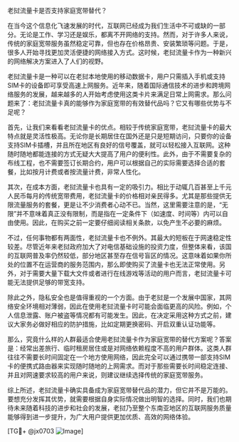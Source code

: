 老挝流量卡是否支持家庭宽带替代？

在当今这个信息化飞速发展的时代，互联网已经成为我们生活中不可或缺的一部分。无论是工作、学习还是娱乐，都离不开网络的支持。然而，对于许多人来说，传统的家庭宽带服务虽然稳定可靠，但也存在价格昂贵、安装繁琐等问题。于是，很多人开始寻找更加灵活便捷的网络接入方式。这时候，老挝流量卡作为一种新兴的网络解决方案进入了人们的视野。

老挝流量卡是一种可以在老挝本地使用的移动数据卡，用户只需插入手机或支持SIM卡的设备即可享受高速上网服务。近年来，随着国际通信技术的进步和跨境网络服务的发展，越来越多的人开始考虑使用这类卡片来满足日常上网需求。那么问题来了：老挝流量卡真的能够作为家庭宽带的有效替代品吗？它又有哪些优势与不足呢？

首先，让我们来看看老挝流量卡的优点。相较于传统家庭宽带，老挝流量卡的最大特点就是灵活性极高。无论你是长期居住在国外还是只是短期访问，只要你的设备支持SIM卡插槽，并且所在地区有良好的信号覆盖，就可以轻松接入互联网。这种随时随地都能连接的方式无疑大大提高了用户的便利性。此外，由于不需要复杂的布线工程，也不需要签订长期合约，用户可以根据自己的实际需要选择合适的套餐，比如按月计费或者按流量计费，非常人性化。

其次，在成本方面，老挝流量卡也具有一定的吸引力。相比于动辄几百甚至上千元人民币每月的传统宽带费用，老挝流量卡的价格相对亲民得多。尤其是那些提供无限流量服务的套餐，更是让不少消费者心动不已。当然，这里需要注意的是，“无限”并不意味着真正没有限制，而是指在一定条件下（如速度、时间等）内可以自由使用。因此，在购买之前一定要仔细阅读相关条款，以免产生不必要的麻烦。

不过，任何事物都有两面性，老挝流量卡也不例外。其最大的短板在于网速稳定性较差。尽管近年来老挝政府加大了对电信基础设施的投资力度，但整体来看，该国的互联网普及率仍然较低，部分地区甚至存在信号盲区的情况。这意味着如果你所处的位置不在运营商的服务范围内，那么即使购买了流量卡也无法正常使用。另外，对于需要大量下载大文件或者进行在线游戏等活动的用户而言，老挝流量卡可能无法提供足够的带宽支持。

除此之外，隐私安全也是值得重视的一个方面。由于老挝是一个发展中国家，其网络安全环境相对薄弱，因此在使用老挝流量卡时可能会面临更高的风险。例如，个人信息泄露、账户被盗等情况都有可能发生。因此，在决定采用这种方式之前，建议大家务必做好相应的防护措施，比如定期更换密码、开启双重认证功能等。

那么，究竟什么样的人群最适合使用老挝流量卡作为家庭宽带的替代方案呢？答案是：经常出差旅行、临时租房居住或是对网络依赖程度不高的用户群体。这类人群往往不需要长时间固定在一个地方使用网络，因此完全可以通过携带一部支持SIM卡的便携式路由器来实现随时随地的上网需求。而对于那些需要长时间稳定连接、并且对网速要求较高的用户来说，则建议继续选择传统的家庭宽带服务。

综上所述，老挝流量卡确实具备成为家庭宽带替代品的潜力，但它并不是万能的。要想充分发挥其优势，就需要根据自身实际情况做出明智的选择。同时，我们也期待未来随着科技的进步和社会的发展，老挝乃至整个东南亚地区的互联网服务质量能够得到进一步提升，为广大用户提供更加优质、高效的网络体验。

[TG💪+ @jx0703 ![Image](https://github.com/user-attachments/assets/dbca1d08-cadb-493c-b0ec-ad6f7a83f270)]